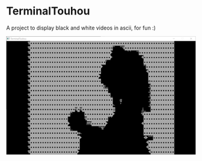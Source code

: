 # TerminalTouhou
A project to display black and white videos in ascii, for fun :)

![screenshot](https://github.com/LOLProjects/TerminalTouhou/blob/converter/badapple.png)
